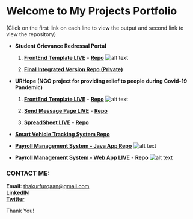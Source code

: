 # Welcome to My Projects Portfolio

(Click on the first link on each line to view the output and second link to view the repository)

- **Student Grievance Redressal Portal**
  1. **[FrontEnd Template LIVE](https://thakurfurqaan.github.io/SGRSFrontEnd/)** - **[Repo](https://github.com/thakurfurqaan/SGRSFrontEnd/)**
  ![alt text](https://res.cloudinary.com/furqaan/image/upload/v1604309465/Screenshot_from_2020-07-31_18-43-23_k92tor.png)
  
  2. **[Final Integrated Version Repo (Private)](https://github.com/thakurfurqaan/SGRSFinal/)** 

- **URHope (NGO project for providing relief to people during Covid-19 Pandemic)**
  1. **[FrontEnd Template LIVE](https://thakurfurqaan.github.io/URHope/)** - **[Repo](https://github.com/thakurfurqaan/URHope/)**
  ![alt text](https://res.cloudinary.com/furqaan/image/upload/v1604309030/Screenshot_from_2020-08-23_17-25-42_m9tr5i.png)
  
  2. **[Send Message Page LIVE](https://thakurfurqaan.github.io/URHopeSendMessage/)** - **[Repo](https://github.com/thakurfurqaan/URHopeSendMessage/)**
  
  3. **[SpreadSheet LIVE](https://thakurfurqaan.github.io/URHopeSheet/)** - **[Repo](https://github.com/thakurfurqaan/URHopeSheet/)**
  
- **[Smart Vehicle Tracking System Repo](https://github.com/thakurfurqaan/Smart-Vehicle-Tracking-System)**

- **[Payroll Management System - Java App Repo](https://github.com/thakurfurqaan/Payroll-Management-System-Java)**
![alt text](https://res.cloudinary.com/furqaan/image/upload/v1604309596/admin_home_selected_employee_bd_jvqw7p.png)

- **[Payroll Management System - Web App LIVE](http://payrollmngsys.000webhostapp.com/)** - **[Repo](https://github.com/thakurfurqaan/Payroll-Management-System-WebApp/)**
![alt text](https://res.cloudinary.com/furqaan/image/upload/v1604309036/1_vtxejh.png)

### CONTACT ME:
**Email:** thakurfurqaan@gmail.com <br>
**[LinkedIN](https://linkedin.com/in/furqaanthakur)** <br>
**[Twitter](https://twitter.com/furqaanthakur)** 

Thank You!
